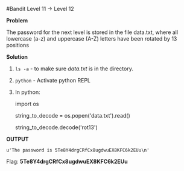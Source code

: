 #Bandit Level 11 → Level 12

**Problem**

The password for the next level is stored in the file data.txt, 
where all lowercase (a-z) and uppercase (A-Z) letters have been rotated by 13 positions

**Solution**

1) `ls -a`  -  to make sure *data.txt* is in the directory.

2) `python`  -  Activate python REPL

3) In python:

    import os
    
    string_to_decode = os.popen('data.txt').read()
    
    string_to_decode.decode('rot13')

**OUTPUT**

`u'The password is 5Te8Y4drgCRfCx8ugdwuEX8KFC6k2EUu\n'`

Flag: **5Te8Y4drgCRfCx8ugdwuEX8KFC6k2EUu**
